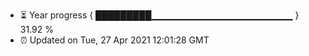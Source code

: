 - ⏳ Year progress { █████████▁▁▁▁▁▁▁▁▁▁▁▁▁▁▁▁▁▁▁▁▁ } 31.92 %
- ⏰ Updated on Tue, 27 Apr 2021 12:01:28 GMT

